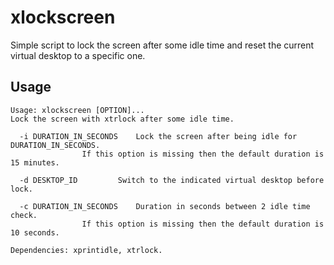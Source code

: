 # xlockscreen

Simple script to lock the screen after some idle time and reset the current virtual desktop to a specific one.

## Usage

~~~
Usage: xlockscreen [OPTION]...
Lock the screen with xtrlock after some idle time.

  -i DURATION_IN_SECONDS	Lock the screen after being idle for DURATION_IN_SECONDS.
				If this option is missing then the default duration is 15 minutes.

  -d DESKTOP_ID			Switch to the indicated virtual desktop before lock.

  -c DURATION_IN_SECONDS	Duration in seconds between 2 idle time check.
				If this option is missing then the default duration is 10 seconds.

Dependencies: xprintidle, xtrlock.
~~~
